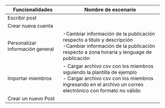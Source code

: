 | Funcionalidades        | Nombre de escenario |
|-----------------------|---------------------|
| Escribir post          |       |
| Crear nueva cuenta         |       |
| Personalizar información general| -Cambiar información de la publicación respecto a titulo y descripción  <br> -Cambiar información de la publicación respecto a zona horaria y lenguage de publicación        |
| Importar miembros      |  - Cargar archivo csv con los miembros siguiendo la plantilla de ejemplo <br> - Cargar archivo csv con los miembros ingresando en el archivo un correo electrónico con formato no válido        |
| Crear un nuevo Post    |      |

